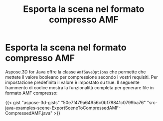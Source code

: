 ﻿---
title: Esporta la scena nel formato compresso AMF
type: docs
weight: 60
url: /it/java/export-scene-to-compressed-amf-format/
description: Aspose.3D for Java offre la classe AmfSaveOptions che consente di impostare il valore booleano per la compressione secondo le vostre esigenze.
---
# **Esporta la scena nel formato compresso AMF**
Aspose.3D for Java offre la classe `AmfSaveOptions` che permette che mettete il valore booleano per compressione secondo i vostri requisiti. Per impostazione predefinita il valore è impostato su true. Il seguente frammento di codice mostra la funzionalità completa per generare file in formato AMF compresso:

{{< gist "aspose-3d-gists" "50e7f479a64956c0bf78841c0799ba76" "src-java-examples-scene-ExportSceneToCompressedAMF-CompressedAMF.java" >}}
